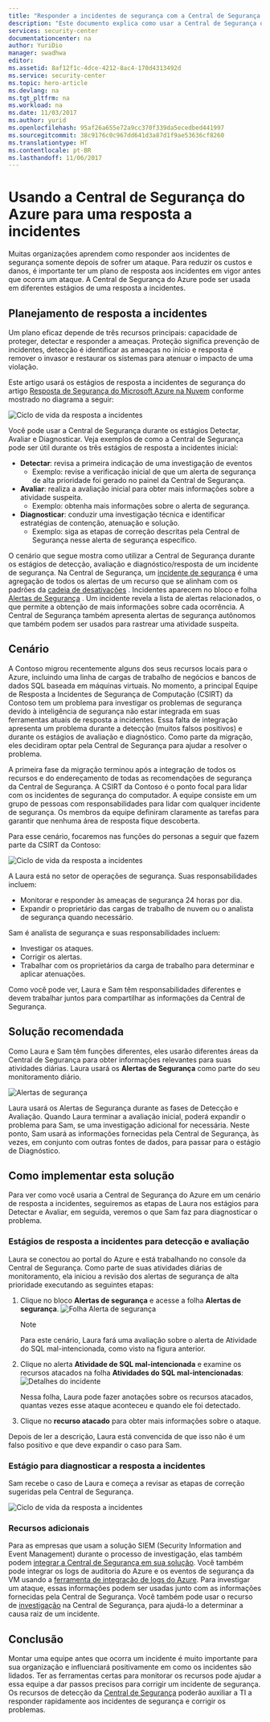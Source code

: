 ```yaml
---
title: "Responder a incidentes de segurança com a Central de Segurança do Azure | Microsoft Docs"
description: "Este documento explica como usar a Central de Segurança do Azure para um cenário de resposta a incidentes."
services: security-center
documentationcenter: na
author: YuriDio
manager: swadhwa
editor: 
ms.assetid: 8af12f1c-4dce-4212-8ac4-170d4313492d
ms.service: security-center
ms.topic: hero-article
ms.devlang: na
ms.tgt_pltfrm: na
ms.workload: na
ms.date: 11/03/2017
ms.author: yurid
ms.openlocfilehash: 95af26a655e72a9cc370f339da5ecedbed441997
ms.sourcegitcommit: 38c9176c0c967dd641d3a87d1f9ae53636cf8260
ms.translationtype: HT
ms.contentlocale: pt-BR
ms.lasthandoff: 11/06/2017
---
```

# <a name="using-azure-security-center-for-an-incident-response"></a>Usando a Central de Segurança do Azure para uma resposta a incidentes
Muitas organizações aprendem como responder aos incidentes de segurança somente depois de sofrer um ataque. Para reduzir os custos e danos, é importante ter um plano de resposta aos incidentes em vigor antes que ocorra um ataque. A Central de Segurança do Azure pode ser usada em diferentes estágios de uma resposta a incidentes.

## <a name="incident-response-planning"></a>Planejamento de resposta a incidentes
Um plano eficaz depende de três recursos principais: capacidade de proteger, detectar e responder a ameaças. Proteção significa prevenção de incidentes, detecção é identificar as ameaças no início e resposta é remover o invasor e restaurar os sistemas para atenuar o impacto de uma violação.

Este artigo usará os estágios de resposta a incidentes de segurança do artigo [Resposta de Segurança do Microsoft Azure na Nuvem](https://gallery.technet.microsoft.com/Azure-Security-Response-in-dd18c678) conforme mostrado no diagrama a seguir:

![Ciclo de vida da resposta a incidentes](./media/security-center-incident-response/security-center-incident-response-fig1.png)

Você pode usar a Central de Segurança durante os estágios Detectar, Avaliar e Diagnosticar. Veja exemplos de como a Central de Segurança pode ser útil durante os três estágios de resposta a incidentes inicial:

* **Detectar**: revisa a primeira indicação de uma investigação de eventos
  * Exemplo: revise a verificação inicial de que um alerta de segurança de alta prioridade foi gerado no painel da Central de Segurança.
* **Avaliar**: realiza a avaliação inicial para obter mais informações sobre a atividade suspeita.
  * Exemplo: obtenha mais informações sobre o alerta de segurança.
* **Diagnosticar**: conduzir uma investigação técnica e identificar estratégias de contenção, atenuação e solução.
  * Exemplo: siga as etapas de correção descritas pela Central de Segurança nesse alerta de segurança específico.

O cenário que segue mostra como utilizar a Central de Segurança durante os estágios de detecção, avaliação e diagnóstico/resposta de um incidente de segurança. Na Central de Segurança, um [incidente de segurança](security-center-incident.md) é uma agregação de todos os alertas de um recurso que se alinham com os padrões da [cadeia de desativações](https://blogs.technet.microsoft.com/office365security/addressing-your-cxos-top-five-cloud-security-concerns/) . Incidentes aparecem no bloco e folha [Alertas de Segurança](security-center-managing-and-responding-alerts.md) . Um incidente revela a lista de alertas relacionados, o que permite a obtenção de mais informações sobre cada ocorrência. A Central de Segurança também apresenta alertas de segurança autônomos que também podem ser usados para rastrear uma atividade suspeita.

## <a name="scenario"></a>Cenário
A Contoso migrou recentemente alguns dos seus recursos locais para o Azure, incluindo uma linha de cargas de trabalho de negócios e bancos de dados SQL baseada em máquinas virtuais. No momento, a principal Equipe de Resposta a Incidentes de Segurança de Computação (CSIRT) da Contoso tem um problema para investigar os problemas de segurança devido à inteligência de segurança não estar integrada em suas ferramentas atuais de resposta a incidentes. Essa falta de integração apresenta um problema durante a detecção (muitos falsos positivos) e durante os estágios de avaliação e diagnóstico. Como parte da migração, eles decidiram optar pela Central de Segurança para ajudar a resolver o problema.

A primeira fase da migração terminou após a integração de todos os recursos e do endereçamento de todas as recomendações de segurança da Central de Segurança. A CSIRT da Contoso é o ponto focal para lidar com os incidentes de segurança do computador. A equipe consiste em um grupo de pessoas com responsabilidades para lidar com qualquer incidente de segurança. Os membros da equipe definiram claramente as tarefas para garantir que nenhuma área de resposta fique descoberta.

Para esse cenário, focaremos nas funções do personas a seguir que fazem parte da CSIRT da Contoso:

![Ciclo de vida da resposta a incidentes](./media/security-center-incident-response/security-center-incident-response-fig2.png)

A Laura está no setor de operações de segurança. Suas responsabilidades incluem:

* Monitorar e responder às ameaças de segurança 24 horas por dia.
* Expandir o proprietário das cargas de trabalho de nuvem ou o analista de segurança quando necessário.

Sam é analista de segurança e suas responsabilidades incluem:

* Investigar os ataques.
* Corrigir os alertas.
* Trabalhar com os proprietários da carga de trabalho para determinar e aplicar atenuações.

Como você pode ver, Laura e Sam têm responsabilidades diferentes e devem trabalhar juntos para compartilhar as informações da Central de Segurança.

## <a name="recommended-solution"></a>Solução recomendada
Como Laura e Sam têm funções diferentes, eles usarão diferentes áreas da Central de Segurança para obter informações relevantes para suas atividades diárias. Laura usará os **Alertas de Segurança** como parte do seu monitoramento diário.

![Alertas de segurança](./media/security-center-incident-response/security-center-incident-response-fig3.png)

Laura usará os Alertas de Segurança durante as fases de Detecção e Avaliação. Quando Laura terminar a avaliação inicial, poderá expandir o problema para Sam, se uma investigação adicional for necessária. Neste ponto, Sam usará as informações fornecidas pela Central de Segurança, às vezes, em conjunto com outras fontes de dados, para passar para o estágio de Diagnóstico.

## <a name="how-to-implement-this-solution"></a>Como implementar esta solução
Para ver como você usaria a Central de Segurança do Azure em um cenário de resposta a incidentes, seguiremos as etapas de Laura nos estágios para Detectar e Avaliar, em seguida, veremos o que Sam faz para diagnosticar o problema.

### <a name="detect-and-assess-incident-response-stages"></a>Estágios de resposta a incidentes para detecção e avaliação
Laura se conectou ao portal do Azure e está trabalhando no console da Central de Segurança. Como parte de suas atividades diárias de monitoramento, ela iniciou a revisão dos alertas de segurança de alta prioridade executando as seguintes etapas:

1. Clique no bloco **Alertas de segurança** e acesse a folha **Alertas de segurança**.
    ![Folha Alerta de segurança](./media/security-center-incident-response/security-center-incident-response-fig4.png)

   > [!NOTE]
   > Para este cenário, Laura fará uma avaliação sobre o alerta de Atividade do SQL mal-intencionada, como visto na figura anterior.
   >
   >
2. Clique no alerta **Atividade de SQL mal-intencionada** e examine os recursos atacados na folha **Atividades do SQL mal-intencionadas**:![Detalhes do incidente](./media/security-center-incident-response/security-center-incident-response-fig5.png)

    Nessa folha, Laura pode fazer anotações sobre os recursos atacados, quantas vezes esse ataque aconteceu e quando ele foi detectado.
3. Clique no **recurso atacado** para obter mais informações sobre o ataque.

Depois de ler a descrição, Laura está convencida de que isso não é um falso positivo e que deve expandir o caso para Sam.

### <a name="diagnose-incident-response-stage"></a>Estágio para diagnosticar a resposta a incidentes
Sam recebe o caso de Laura e começa a revisar as etapas de correção sugeridas pela Central de Segurança.

![Ciclo de vida da resposta a incidentes](./media/security-center-incident-response/security-center-incident-response-fig6.png)

### <a name="additional-resources"></a>Recursos adicionais
Para as empresas que usam a solução SIEM (Security Information and Event Management) durante o processo de investigação, elas também podem [integrar a Central de Segurança em sua solução](security-center-integrating-alerts-with-log-integration.md). Você também pode integrar os logs de auditoria do Azure e os eventos de segurança da VM usando a [ferramenta de integração de logs do Azure](https://blogs.msdn.microsoft.com/azuresecurity/2016/07/21/microsoft-azure-log-integration-preview/). Para investigar um ataque, essas informações podem ser usadas junto com as informações fornecidas pela Central de Segurança. Você também pode usar o recurso de [investigação](https://docs.microsoft.com/azure/security-center/security-center-investigation) na Central de Segurança, para ajudá-lo a determinar a causa raiz de um incidente.

## <a name="conclusion"></a>Conclusão
Montar uma equipe antes que ocorra um incidente é muito importante para sua organização e influenciará positivamente em como os incidentes são lidados. Ter as ferramentas certas para monitorar os recursos pode ajudar a essa equipe a dar passos precisos para corrigir um incidente de segurança. Os recursos de detecção da [Central de Segurança](security-center-detection-capabilities.md) poderão auxiliar a TI a responder rapidamente aos incidentes de segurança e corrigir os problemas.
